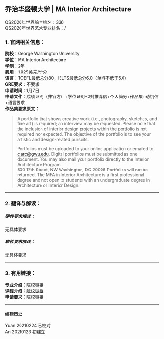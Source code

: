 ## 乔治华盛顿大学 | MA Interior Architecture

QS2020年世界综合排名：336  
QS2020年世界艺术专业排名：/  


### 1. 官网相关信息：

**院校**：George Washington University  
**学位**：MA Interior Architecture  
**学制**：2年  
**费用**：1,825美元/学分  
**语言**：TOEFL最低总分80，IELTS最低总分6.0（单科不低于5.0）  
**GRE要求**：不要求   
**申请时间**：1月7日  
**申请文件**：成绩证明（非官方）+学位证明+2封推荐信+个人简历+作品集+动机信+语言要求  
**作品集要求原文：**   
> A portfolio that shows creative work (i.e., photography, sketches, and fine art) is required; an interview may be requested. Please note that the inclusion of interior design projects within the portfolio is not required nor expected. The objective of the portfolio is to see your artistic and design-related pursuits.  
>
> Portfolios must be uploaded to your online application or emailed to ciarc@gwu.edu. Digital portfolios must be submitted as one document. You may also mail your portfolio directly to the Interior Architecture Program:  
500 17th Street, NW
Washington, DC 20006
Portfolios will not be returned.
The MFA in Interior Architecture is a first professional degree and not open to students with an undergraduate degree in Architecture or Interior Design.





---


### 2. 翻译与解读：

##### 硬性要求解读：
无具体要求  


##### 软性要求解读：
无具体要求  



---


### 3. 有用链接：

**专业介绍：**[院校链接](https://www.programs.gwu.edu/interior-architecture-ma)  
**课程介绍：**[院校链接](http://bulletin.gwu.edu/arts-sciences/corcoran/ma-interior-architecture/#requirementstext)  
**申请要求：**[院校链接](https://www.programs.gwu.edu/interior-architecture-ma)



---


#### 编辑历史
Yuan 20210224 已校对  
An 20210123 初建立
